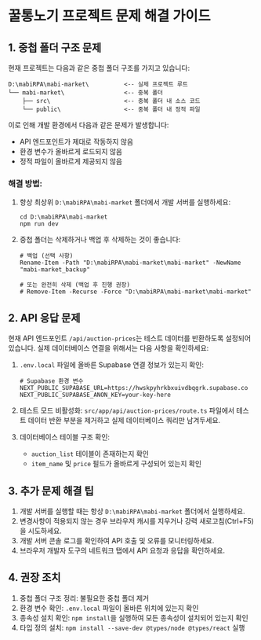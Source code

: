 # 꿀통노기 프로젝트 문제 해결 가이드

## 1. 중첩 폴더 구조 문제

현재 프로젝트는 다음과 같은 중첩 폴더 구조를 가지고 있습니다:
```
D:\mabiRPA\mabi-market\          <-- 실제 프로젝트 루트
└── mabi-market\                 <-- 중복 폴더
    ├── src\                     <-- 중복 폴더 내 소스 코드
    └── public\                  <-- 중복 폴더 내 정적 파일
```

이로 인해 개발 환경에서 다음과 같은 문제가 발생합니다:
- API 엔드포인트가 제대로 작동하지 않음
- 환경 변수가 올바르게 로드되지 않음
- 정적 파일이 올바르게 제공되지 않음

### 해결 방법:

1. 항상 최상위 `D:\mabiRPA\mabi-market` 폴더에서 개발 서버를 실행하세요:
   ```
   cd D:\mabiRPA\mabi-market
   npm run dev
   ```

2. 중첩 폴더는 삭제하거나 백업 후 삭제하는 것이 좋습니다:
   ```
   # 백업 (선택 사항)
   Rename-Item -Path "D:\mabiRPA\mabi-market\mabi-market" -NewName "mabi-market_backup"
   
   # 또는 완전히 삭제 (백업 후 진행 권장)
   # Remove-Item -Recurse -Force "D:\mabiRPA\mabi-market\mabi-market"
   ```

## 2. API 응답 문제

현재 API 엔드포인트 `/api/auction-prices`는 테스트 데이터를 반환하도록 설정되어 있습니다. 실제 데이터베이스 연결을 위해서는 다음 사항을 확인하세요:

1. `.env.local` 파일에 올바른 Supabase 연결 정보가 있는지 확인:
   ```
   # Supabase 환경 변수
   NEXT_PUBLIC_SUPABASE_URL=https://hwskpyhrkbxuivdbqgrk.supabase.co
   NEXT_PUBLIC_SUPABASE_ANON_KEY=your-key-here
   ```

2. 테스트 모드 비활성화:
   `src/app/api/auction-prices/route.ts` 파일에서 테스트 데이터 반환 부분을 제거하고 실제 데이터베이스 쿼리만 남겨두세요.

3. 데이터베이스 테이블 구조 확인:
   - `auction_list` 테이블이 존재하는지 확인
   - `item_name` 및 `price` 필드가 올바르게 구성되어 있는지 확인

## 3. 추가 문제 해결 팁

1. 개발 서버를 실행할 때는 항상 `D:\mabiRPA\mabi-market` 폴더에서 실행하세요.
2. 변경사항이 적용되지 않는 경우 브라우저 캐시를 지우거나 강력 새로고침(Ctrl+F5)을 시도하세요.
3. 개발 서버 콘솔 로그를 확인하여 API 호출 및 오류를 모니터링하세요.
4. 브라우저 개발자 도구의 네트워크 탭에서 API 요청과 응답을 확인하세요.

## 4. 권장 조치

1. 중첩 폴더 구조 정리: 불필요한 중첩 폴더 제거
2. 환경 변수 확인: `.env.local` 파일이 올바른 위치에 있는지 확인
3. 종속성 설치 확인: `npm install`을 실행하여 모든 종속성이 설치되어 있는지 확인
4. 타입 정의 설치: `npm install --save-dev @types/node @types/react` 실행 